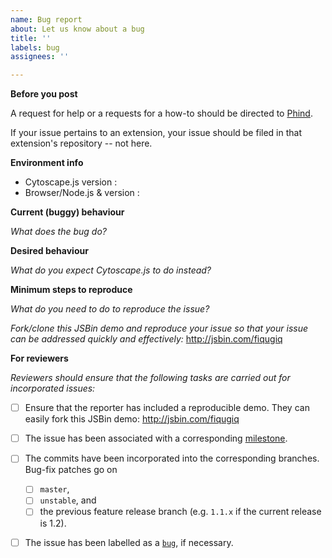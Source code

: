 ```yaml
---
name: Bug report
about: Let us know about a bug
title: ''
labels: bug
assignees: ''

---
```


**Before you post**

A request for help or a requests for a how-to should be directed to [Phind]([url](https://www.phind.com/search?c=I%27m%20using%20the%20Cytoscape.js%20graph%20theory%20JS%20library.&q=How%20do%20I%20create%20a%20graph%20in%20my%20HTML%20page)).

If your issue pertains to an extension, your issue should be filed in that extension's repository -- not here.



**Environment info**

- Cytoscape.js version :
- Browser/Node.js & version :



**Current (buggy) behaviour**

_What does the bug do?_



**Desired behaviour**

_What do you expect Cytoscape.js to do instead?_



**Minimum steps to reproduce**

_What do you need to do to reproduce the issue?_

_Fork/clone this JSBin demo and reproduce your issue so that your issue can be addressed quickly and effectively:_
http://jsbin.com/fiqugiq



**For reviewers**

_Reviewers should ensure that the following tasks are carried out for incorporated issues:_

- [ ] Ensure that the reporter has included a reproducible demo.  They can easily fork this JSBin demo: http://jsbin.com/fiqugiq
- [ ] The issue has been associated with a corresponding [milestone](https://github.com/cytoscape/cytoscape.js/milestones).
- [ ] The commits have been incorporated into the corresponding branches.  Bug-fix patches go on
    - [ ] `master`,
    - [ ] `unstable`, and
    - [ ] the previous feature release branch (e.g. `1.1.x` if the current release is 1.2).
- [ ] The issue has been labelled as a [`bug`](https://github.com/cytoscape/cytoscape.js/labels/bug), if necessary.

